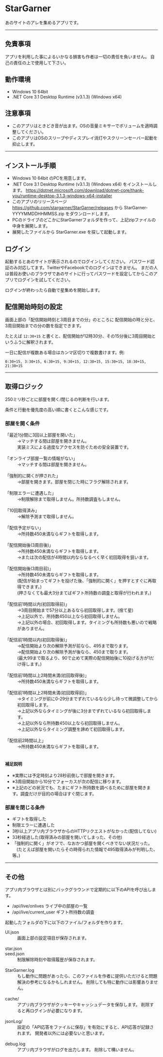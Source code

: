 # StarGarner

あのサイトのアレを集めるアプリです。

----
## 免責事項

アプリを利用した事によるいかなる損害も作者は一切の責任を負いません。
自己の責任の上で使用して下さい。

## 動作環境

- Windows 10 64bit
- .NET Core 3.1 Desktop Runtime (v3.1.3) (Windows x64)

## 注意事項

- このアプリはときどき音が出ます。OSの音量ミキサーでボリュームを適時調整してください。
- このアプリはOSのスリープやディスプレイ消灯やスクリーンセーバー起動を抑止します。

----
## インストール手順

- Windows 10 64bit のPCを用意します。
- .NET Core 3.1 Desktop Runtime (v3.1.3) (Windows x64) をインストールします。
https://dotnet.microsoft.com/download/dotnet-core/thank-you/runtime-desktop-3.1.3-windows-x64-installer
- このアプリのリリースページ https://github.com/stargarner/StarGarner/releases から StarGarner-YYYYMMDDHHMMSS.zip をダウンロードします。
- PCのドライブのどこかにStarGarnerフォルダを作って、上記zipファイルの中身を展開します。
- 展開したファイルから StarGarner.exe を探して起動します。

## ログイン

起動するとあのサイトが表示されるのでログインしてください。
パスワード認証のみ対応してます。TwitterやFacebookでのログインはできません。
まだの人は普段お使いのブラウザであのサイトに行ってパスワードを設定してからこのアプリでログインを試してください。

ログインが終わったら自動で星集めを開始します。

## 配信開始時刻の設定

画面上部の「配信開始時刻と3周目までの分」のところに 
配信開始の時と分と、3周目開始までの分の数を指定できます。

たとえば `12:30+15` と書くと、配信開始が12時30分、その15分後に3周目開始というふうに解釈されます。


一日に配信が複数ある場合はカンマ区切りで複数書けます。例:
```
0:30+15, 3:30+15, 6:30+15, 9:30+15, 12:30+15, 15:30+15, 18:30+15, 21:30+15
```

----
## 取得ロジック

250ミリ秒ごとに部屋を開く/閉じるの判断を行います。

条件と行動を優先度の高い順に書くとこんな感じです。

### 部屋を開く条件

<dl>
<dt>「最近1分間に3回以上部屋を開いた」</dt>
<dd>→マッチする間は部屋を開きません。
<br>実装ミスによる過度なアクセスを防ぐための安全装置です。<br>&nbsp;</dd>
<dt>「オンライブ部屋一覧の情報がない」</dt>
<dd>→マッチする間は部屋を開きません。<br>&nbsp;</dd>

<dt>「強制的に開くが押された」</dt>
<dd>→部屋を開きます。部屋を閉じた時にフラグ解除されます。<br>&nbsp;</dd>

<dt>「制限エラーに遭遇した」</dt>
<dd>→制限解除まで取得しません。所持数調査もしません。<br>&nbsp;</dd>

<dt>「10回取得済み」</dt>
<dd>→解除予測まで取得しません。<br>&nbsp;</dd>

<dt>「配信予定がない」</dt>
<dd>→所持数450未満ならギフトを取得します。<br>&nbsp;</dd>

<dt>「配信開始後(3周目後)」</dt>
<dd>→所持数450未満ならギフトを取得します。</dd>
<dd>→または次の配信が4時間以内ならなるべく早く初回取得を狙います。<br>&nbsp;</dd>

<dt>「配信開始後(3周目前)」</dt>
<dd>→所持数450未満ならギフトを取得します。
<br>(配信が始まってギフトを投げた後、「強制的に開く」を押すとすぐに再取得できます。)
<br>(押さなくても最大3分まてばギフト所持数の調査と取得が行われます。)<br>&nbsp;</dd>

<dt>「配信前1時間以内(初回取得前)」</dt>
<dd>→3周目開始まで57分以上あるなら初回取得します。(捨て星)</dd>
<dd>→上記以外で、所持数450以上なら初回取得しません。</dd>
<dd>→上記以外の場合、初回取得します。タイミングも所持数も悪いので戦略がありません。<br>&nbsp;</dd>

<dt>「配信前1時間以内(初回取得後)」</dt>
<dd>→配信開始より次の解除予測が前なら、495まで取ります。</dd>
<dd>→配信開始より次の解除予測が後なら、450まで取ります。
<br>(最大99まで取るより、90で止めて実際の配信開始後に10投げる方が1だけ得します。)<br>&nbsp;</dd>

<dt>「配信前1時間以上2時間未満(初回取得後)」</dt>
<dd>→所持数450未満ならギフトを取得します。<br>&nbsp;</dd>

<dt>「配信前1時間以上2時間未満(初回取得前)」</dt>
<dd>→タイミングが前に0-29分までずれているなら少し待って微調整してから初回取得します。</dd>
<dd>→上記以外ならタイミングが後に3分までずれているなら初回取得します。</dd>
<dd>→上記以外なら所持数450以上なら初回取得しません。</dd>
<dd>→上記以外ならタイミング調整を諦めて初回取得します。<br>&nbsp;</dd>

<dt>「配信前2時間以上」</dt>
<dd>→所持数450未満ならギフトを取得します。<br>&nbsp;</dd>
</dl>

#### 補足説明
- ※実際には予定時刻より28秒前倒しで部屋を開きます。
- ※3周目開始から10分でフォーカスが次の配信に移ります。
- ※上記のどの状況でも、たまにギフト所持数を調べるために部屋を開きます。調査だけが目的の場合はすぐ閉じます。

### 部屋を閉じる条件
- ギフトを取得した
- 制限エラーに遭遇した
- 3秒以上アプリ内ブラウザからのHTTPリクエストがなかった(配信してない)
- 33秒経過した(取得済みの部屋を開いてしまった、その他)
- 「強制的に開く」がオフで、なおかつ部屋を開くべきでない状況だった。
　(たとえば部屋を開いたらその時得られた情報で495取得済みが判明した、等。)

----
## その他

アプリ内ブラウザとは別にバックグラウンドで定期的に以下のAPIを呼び出します。

- /api/live/onlives ライブ中の部屋の一覧
- /api/live/current_user ギフト所持数の調査


起動したフォルダの下に以下のファイル/フォルダを作ります。

<dl>
<dt>UI.json</dt>
<dd>画面上部の設定項目が保存されます。<br>&nbsp;</dd>

<dt>star.json</dt>
<dt>seed.json</dt>
<dd>制限解除時刻や取得履歴が保存されます。<br>&nbsp;</dd>

<dt>StarGarner.log</dt>
<dd>もし動作に問題があったら、このファイルを作者に提供いただけると問題解決の参考になるかもしれません。
削除しても特に動作には影響ありません。<br>&nbsp;</dd>

<dt>cache/</dt>
<dd>アプリ内ブラウザがクッキーやキャッシュデータを保存します。
削除すると再ログインが必要になります。<br>&nbsp;</dd>

<dt>jsonLog/</dt>
<dd>設定の「API応答をファイルに保存」を有効にすると、API応答が記録されます。
開発者以外には必要ないと思います。<br>&nbsp;</dd>

<dt>debug.log</dt>
<dd>アプリ内ブラウザがログを出力します。
削除して構いません。<br>&nbsp;</dd>
</dl>
